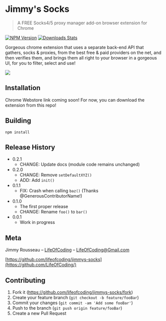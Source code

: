 # Jimmy's Socks
> A FREE Socks4/5 proxy manager add-on browser extension for Chrome

[![NPM Version][npm-image]][npm-url]
[![Downloads Stats][npm-downloads]][npm-url]

Gorgeous chrome extension that uses a separate back-end API that gathers, socks & proxies, from the best free & paid providers on the net, and then verifies them, and brings them all right to your browser in a gorgeous UI, for you to filter, select and use!

![](https://i.ibb.co/9T7Cgnj/Jimmys-Socks.png)

## Installation

Chrome Webstore link coming soon! For now, you can download the extension from this repo!

## Building

```git clone git@github.com:lifeofcoding/jimmys-socks.git
npm install
```

## Release History

* 0.2.1
    * CHANGE: Update docs (module code remains unchanged)
* 0.2.0
    * CHANGE: Remove `setDefaultXYZ()`
    * ADD: Add `init()`
* 0.1.1
    * FIX: Crash when calling `baz()` (Thanks @GenerousContributorName!)
* 0.1.0
    * The first proper release
    * CHANGE: Rename `foo()` to `bar()`
* 0.0.1
    * Work in progress

## Meta

Jimmy Rousseau – [LifeOfCoding](https://www.linkedin.com/in/lifeofcoding) – LifeOfCoding@Gmail.com

[https://github.com/lifeofcoding/jimmys-socks](https://github.com/LifeOfCoding/)

## Contributing

1. Fork it (<https://github.com/lifeofcoding/jimmys-socks/fork>)
2. Create your feature branch (`git checkout -b feature/fooBar`)
3. Commit your changes (`git commit -am 'Add some fooBar'`)
4. Push to the branch (`git push origin feature/fooBar`)
5. Create a new Pull Request

<!-- Markdown link & img dfn's -->
[npm-image]: https://img.shields.io/npm/v/datadog-metrics.svg?style=flat-square
[npm-url]: https://npmjs.org/package/datadog-metrics
[npm-downloads]: https://img.shields.io/npm/dm/datadog-metrics.svg?style=flat-square
[travis-image]: https://img.shields.io/travis/dbader/node-datadog-metrics/master.svg?style=flat-square
[travis-url]: https://travis-ci.org/dbader/node-datadog-metrics
[wiki]: https://github.com/lifeofcoding/jimmys-socks/wiki
